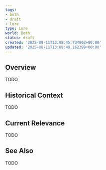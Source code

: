 ```yaml
---
tags:
- both
- draft
- lore
type: Lore
world: Both
status: draft
created: '2025-08-11T13:08:45.734862+00:00'
updated: '2025-08-11T13:08:49.162399+00:00'
---
```



## Overview

TODO
## Historical Context

TODO
## Current Relevance

TODO
## See Also

TODO

